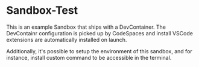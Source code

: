 # Sandbox-Test

This is an example Sandbox that ships with a DevContainer. The DevContainr configuration is picked up by CodeSpaces and install VSCode extensions are automatically installed on launch.

Additionally, it's possible to setup the environment of this sandbox, and for instance, install custom command to be accessible in the terminal. 